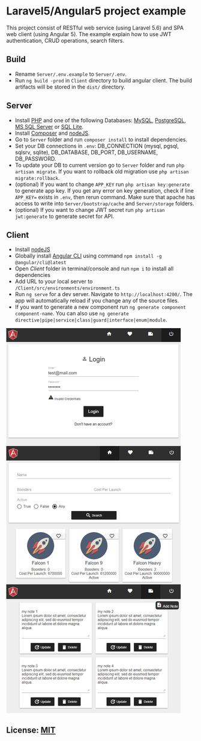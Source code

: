 # Laravel5/Angular5 project example
This project consist of RESTful web service (using Laravel 5.6) and SPA web client (using Angular 5).
The example explain how to use JWT authentication, CRUD operations, search filters.

## Build
- Rename `Server/.env.example` to `Server/.env`.
- Run `ng build -prod` in `Client` directory to build angular client. The build artifacts will be stored in the `dist/` directory.

## Server
- Install [PHP](http://fi2.php.net/downloads.php) and one of the following Databases: [MySQL](https://www.mysql.com/downloads/), [PostgreSQL](https://www.postgresql.org/download/), [MS SQL Server](https://www.microsoft.com/en-us/sql-server/sql-server-downloads) or [SQL Lite](https://www.sqlite.org/download.html).
- Install [Composer](https://getcomposer.org/) and [nodeJS](https://nodejs.org).
- Go to `Server` folder and run `composer install` to install dependencies.
- Set your DB connections in `.env`: DB_CONNECTION (mysql, pgsql, sqlsrv, sqlite), DB_DATABASE, DB_PORT, DB_USERNAME, DB_PASSWORD.
- To update your DB to current version go to `Server` folder and run `php artisan migrate`. If you want to rollback old migration use `php artisan migrate:rollback`.
- (optional) If you want to change `APP_KEY` run `php artisan key:generate` to generate app key. If you get any error on key generation, check if line `APP_KEY=` exists in `.env`, then rerun command. Make sure that apache has access to write into `Server/bootstrap/cache` and `Server/storage` folders. 
- (optional) If you want to change JWT secret run `php artisan jwt:generate` to generate secret for API.

## Client
- Install [nodeJS](https://nodejs.org)
- Globally install [Angular CLI](https://cli.angular.io/) using command `npm install -g @angular/cli@latest`
- Open *Client* folder in terminal/console and run `npm i` to install all dependencies
- Add URL to your local server to  `/Client/src/environments/environment.ts`
- Run `ng serve` for a dev server. Navigate to `http://localhost:4200/`. The app will automatically reload if you change any of the source files.
- If you want to generate a new component run `ng generate component component-name`. You can also use `ng generate directive|pipe|service|class|guard|interface|enum|module`.

![Screenshots](./img1.png)

## License: [MIT](https://opensource.org/licenses/MIT)
